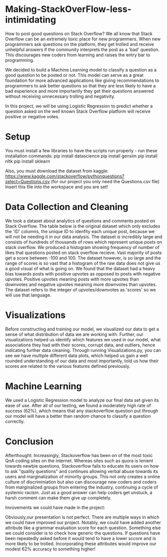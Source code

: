 # Making-StackOverFlow-less-intimidating

How to post good questions on Stack Overflow?
We all know that Stack Overflow can be an extremely toxic place for new programmers. When new programmers ask questions on the platform, they get trolled and receive unhelpful answers if the community interprets the post as a 'bad' question. This discourages new coders from learning and raises the entry bar to programming.

We decided to build a Machine Learning model to classify a question as a good question to be posted or not. This model can serve as a great foundation for more advanced applications like giving recommendations to programmers to ask better questions so that they are less likely to have a bad experience and more importantly they get their questions answered without receiving unnecessary trolling and negativity.

In this project, we will be using Logistic Regression to predict whether a question asked on the well known Stack Overflow platform will receive positive or negative votes.

# Setup
You must install a few libraries to have the scripts run properly - run these installation commands: pip install datascience pip install gensim pip install nltk pip install sklearn

Also, you must download the dataset from kaggle: https://www.kaggle.com/stackoverflow/pythonquestions?select=Questions.csv (for our project you only need the Questions.csv file) Insert this file into the workspace and you are set!

# Data Collection and Cleaning
We took a dataset about analytics of questions and comments posted on Stack Overflow. The table below is the original dataset which only excludes the 'ID' columns, the unique ID to idenfity each unique post, because we will not be needing it in our data analysis. The dataset is incredibly large and consists of hundreds of thousands of rows which represent unique posts on stack overflow. We produced a histogram showing frequency of number of likes that questions posted on stack overflow recieve. Vast majority of posts get a score between -100 and 100. The dataset however, is so large and the range of scores is so vast that a histogram of the raw data does not give us a good visual of what is going on. We found that the dataset had a heavy bias towards posts with positive upvotes as opposed to posts with negative upvotes. Positive upvotes meaning posts with more upvotes than downvotes and negative upvotes meaning more downvotes than upvotes. The dataset refers to the integer of upvotes/downvotes as 'scores' so we will use that language.

# Visualizations
Before constructing and training our model, we visualized our data to get a sense of what distribution of data we are working with. Further, our visualizations helped us identify which features we used in our model, what associations they had with their scores, corrupt data, and outliers, hence indicating further data cleaning. Through running Visualizations.py, you can see we have multiple different data plots, which helped us gain a well rounded understanding of our data and most importantly, told us how their scores are related to the various features defined previously.

# Machine Learning
We used a Logistic Regression model to analyze our final data set given its ease of use. After all of our testing, we found a moderately high rate of success (62%), which means that any stackoverflow question put through our model will have a better than random chance to classify a question correctly.

# Conclusion
Afterthought: Increasingly, Stackoverflow has been on of the most toxic QnA coding sites on the internet. Whereas sites such as quora is lenient towards newbie questions, Stackoverflow fails to educate its users on how to ask "quality questions" and continues allowing verbal abuse towards its users and marginalization of minority groups. This not only creates a online culture of discriminiation but also can discourage new coders and coders from marginalized groups from entering the industry, continuing a cycle of systemic racism. Just as a good answer can help coders get unstuck, a harsh comment can make them give up completely.

Imrovements we could have made in the project:

Obviously,our presentation is not perfect. There are multiple ways in which we could have improved our project. Notably, we could have added another attribute like a grammar evaluation score for each question. Something else we could consider is to check how generic the questions. If questions have been repeatedly asked before it would tend to have a lower sccore and is more likely to be trolled. Incorporating these attributes would improve our modest 62% accuracy to something higher!
